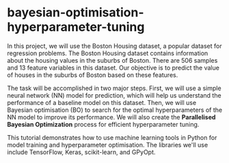 # bayesian-optimisation-hyperparameter-tuning

In this project, we will use the Boston Housing dataset, a popular dataset for regression problems. The Boston Housing dataset contains information about the housing values in the suburbs of Boston. There are 506 samples and 13 feature variables in this dataset. Our objective is to predict the value of houses in the suburbs of Boston based on these features.

The task will be accomplished in two major steps. First, we will use a simple neural network (NN) model for prediction, which will help us understand the performance of a baseline model on this dataset. Then, we will use Bayesian optimisation (BO) to search for the optimal hyperparameters of the NN model to improve its performance. We will also create the **Parallelised Bayesian Optimization** process for efficient hyperparameter tuning.

This tutorial demonstrates how to use machine learning tools in Python for model training and hyperparameter optimisation. The libraries we'll use include TensorFlow, Keras, scikit-learn, and GPyOpt.